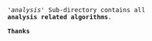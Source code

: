 <pre>
<i>'analysis'</i> Sub-directory contains all 
<strong>analysis related algorithms</strong>.

<strong>Thanks</strong>
</pre>
